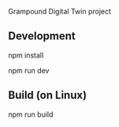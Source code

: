 Grampound Digital Twin project

Development
-----------

npm install

npm run dev


Build (on Linux)
----------------

npm run build

